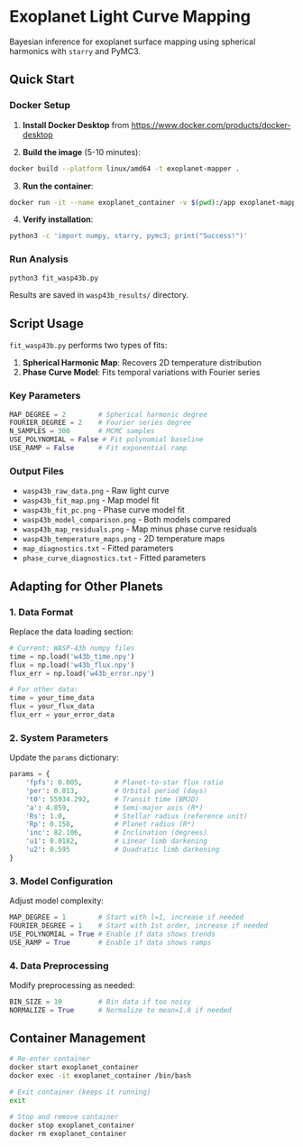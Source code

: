 # Exoplanet Light Curve Mapping

Bayesian inference for exoplanet surface mapping using spherical harmonics with `starry` and PyMC3.

## Quick Start

### Docker Setup

1. **Install Docker Desktop** from https://www.docker.com/products/docker-desktop

2. **Build the image** (5-10 minutes):
```bash
docker build --platform linux/amd64 -t exoplanet-mapper .
```

3. **Run the container**:
```bash
docker run -it --name exoplanet_container -v $(pwd):/app exoplanet-mapper
```

4. **Verify installation**:
```bash
python3 -c 'import numpy, starry, pymc3; print("Success!")'
```

### Run Analysis

```bash
python3 fit_wasp43b.py
```

Results are saved in `wasp43b_results/` directory.

## Script Usage

`fit_wasp43b.py` performs two types of fits:

1. **Spherical Harmonic Map**: Recovers 2D temperature distribution
2. **Phase Curve Model**: Fits temporal variations with Fourier series

### Key Parameters

```python
MAP_DEGREE = 2        # Spherical harmonic degree
FOURIER_DEGREE = 2    # Fourier series degree
N_SAMPLES = 300       # MCMC samples
USE_POLYNOMIAL = False # Fit polynomial baseline
USE_RAMP = False      # Fit exponential ramp
```

### Output Files

- `wasp43b_raw_data.png` - Raw light curve
- `wasp43b_fit_map.png` - Map model fit
- `wasp43b_fit_pc.png` - Phase curve model fit
- `wasp43b_model_comparison.png` - Both models compared
- `wasp43b_map_residuals.png` - Map minus phase curve residuals
- `wasp43b_temperature_maps.png` - 2D temperature maps
- `map_diagnostics.txt` - Fitted parameters
- `phase_curve_diagnostics.txt` - Fitted parameters

## Adapting for Other Planets

### 1. Data Format
Replace the data loading section:
```python
# Current: WASP-43b numpy files
time = np.load('w43b_time.npy')
flux = np.load('w43b_flux.npy')
flux_err = np.load('w43b_error.npy')

# For other data:
time = your_time_data
flux = your_flux_data  
flux_err = your_error_data
```

### 2. System Parameters
Update the `params` dictionary:
```python
params = {
    'fpfs': 0.005,        # Planet-to-star flux ratio
    'per': 0.813,         # Orbital period (days)
    't0': 55934.292,      # Transit time (BMJD)
    'a': 4.859,           # Semi-major axis (R*)
    'Rs': 1.0,            # Stellar radius (reference unit)
    'Rp': 0.158,          # Planet radius (R*)
    'inc': 82.106,        # Inclination (degrees)
    'u1': 0.0182,         # Linear limb darkening
    'u2': 0.595           # Quadratic limb darkening
}
```

### 3. Model Configuration
Adjust model complexity:
```python
MAP_DEGREE = 1        # Start with l=1, increase if needed
FOURIER_DEGREE = 1    # Start with 1st order, increase if needed
USE_POLYNOMIAL = True # Enable if data shows trends
USE_RAMP = True       # Enable if data shows ramps
```

### 4. Data Preprocessing
Modify preprocessing as needed:
```python
BIN_SIZE = 10         # Bin data if too noisy
NORMALIZE = True      # Normalize to mean=1.0 if needed
```

## Container Management

```bash
# Re-enter container
docker start exoplanet_container
docker exec -it exoplanet_container /bin/bash

# Exit container (keeps it running)
exit

# Stop and remove container
docker stop exoplanet_container
docker rm exoplanet_container

```
